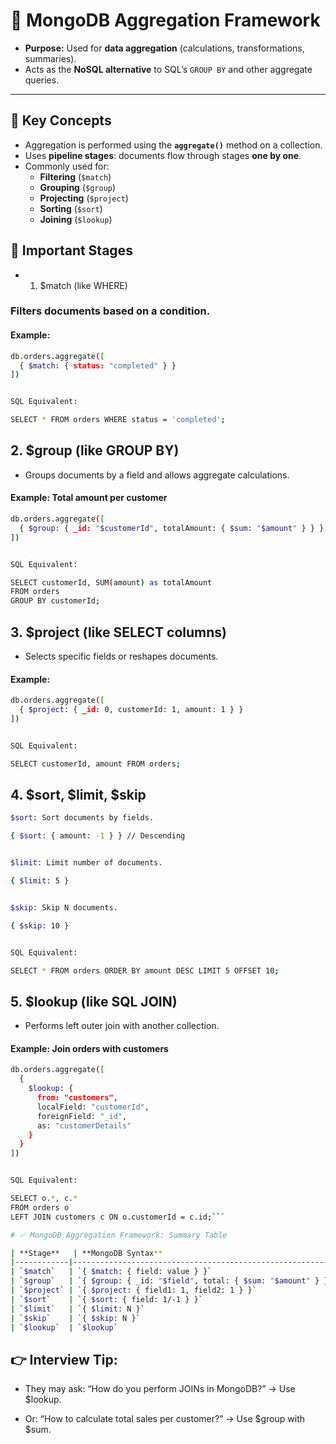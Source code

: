 # 📌 MongoDB Aggregation Framework

- **Purpose:** Used for **data aggregation** (calculations, transformations, summaries).  
- Acts as the **NoSQL alternative** to SQL’s `GROUP BY` and other aggregate queries.  

---

## 🔹 Key Concepts

- Aggregation is performed using the **`aggregate()`** method on a collection.  
- Uses **pipeline stages**: documents flow through stages **one by one**.  
- Commonly used for:
  - **Filtering** (`$match`)  
  - **Grouping** (`$group`)  
  - **Projecting** (`$project`)  
  - **Sorting** (`$sort`)  
  - **Joining** (`$lookup`)  


## 🔹 Important Stages
- 1. $match (like WHERE)

### Filters documents based on a condition.

#### Example:
```bash 
db.orders.aggregate([
  { $match: { status: "completed" } }
])


SQL Equivalent:

SELECT * FROM orders WHERE status = 'completed';
```

## 2. $group (like GROUP BY)

- Groups documents by a field and allows aggregate calculations.

#### Example: Total amount per customer
```bash
db.orders.aggregate([
  { $group: { _id: "$customerId", totalAmount: { $sum: "$amount" } } }
])


SQL Equivalent:

SELECT customerId, SUM(amount) as totalAmount
FROM orders
GROUP BY customerId;
```

## 3. $project (like SELECT columns)

- Selects specific fields or reshapes documents.

#### Example:
```bash 
db.orders.aggregate([
  { $project: { _id: 0, customerId: 1, amount: 1 } }
])


SQL Equivalent:

SELECT customerId, amount FROM orders;
```

## 4. $sort, $limit, $skip
```bash
$sort: Sort documents by fields.

{ $sort: { amount: -1 } } // Descending


$limit: Limit number of documents.

{ $limit: 5 }


$skip: Skip N documents.

{ $skip: 10 }


SQL Equivalent:

SELECT * FROM orders ORDER BY amount DESC LIMIT 5 OFFSET 10;
```

## 5. $lookup (like SQL JOIN)

- Performs left outer join with another collection.

#### Example: Join orders with customers
```bash
db.orders.aggregate([
  {
    $lookup: {
      from: "customers",
      localField: "customerId",
      foreignField: "_id",
      as: "customerDetails"
    }
  }
])


SQL Equivalent:

SELECT o.*, c.*
FROM orders o
LEFT JOIN customers c ON o.customerId = c.id;```

# ✅ MongoDB Aggregation Framework: Summary Table

| **Stage**   | **MongoDB Syntax**                                           | **SQL Equivalent** | **Purpose**                     |
|------------|--------------------------------------------------------------|------------------|--------------------------------|
| `$match`   | `{ $match: { field: value } }`                               | `WHERE`          | Filter documents               |
| `$group`   | `{ $group: { _id: "$field", total: { $sum: "$amount" } } }` | `GROUP BY`       | Aggregate calculations         |
| `$project` | `{ $project: { field1: 1, field2: 1 } }`                    | `SELECT columns` | Select/reshape fields          |
| `$sort`    | `{ $sort: { field: 1/-1 } }`                                 | `ORDER BY`       | Sort documents                 |
| `$limit`   | `{ $limit: N }`                                              | `LIMIT N`        | Limit results                  |
| `$skip`    | `{ $skip: N }`                                               | `OFFSET N`       | Skip results                   |
| `$lookup`  | `$lookup`                                                    | `JOIN`           | Join collections               |
```
## 👉 Interview Tip:

- They may ask: “How do you perform JOINs in MongoDB?” → Use $lookup.

- Or: “How to calculate total sales per customer?” → Use $group with $sum.